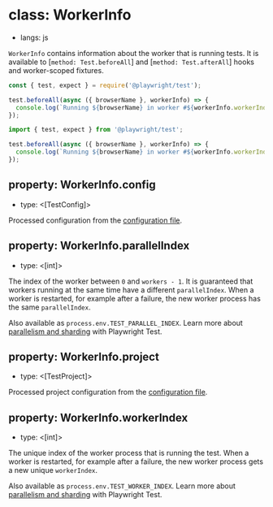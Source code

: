 # class: WorkerInfo
* langs: js

`WorkerInfo` contains information about the worker that is running tests. It is available to [`method: Test.beforeAll`] and [`method: Test.afterAll`] hooks and worker-scoped fixtures.

```js js-flavor=js
const { test, expect } = require('@playwright/test');

test.beforeAll(async ({ browserName }, workerInfo) => {
  console.log(`Running ${browserName} in worker #${workerInfo.workerIndex}`);
});
```

```js js-flavor=ts
import { test, expect } from '@playwright/test';

test.beforeAll(async ({ browserName }, workerInfo) => {
  console.log(`Running ${browserName} in worker #${workerInfo.workerIndex}`);
});
```

## property: WorkerInfo.config
- type: <[TestConfig]>

Processed configuration from the [configuration file](./test-configuration.md).


## property: WorkerInfo.parallelIndex
- type: <[int]>

The index of the worker between `0` and `workers - 1`. It is guaranteed that workers running at the same time have a different `parallelIndex`. When a worker is restarted, for example after a failure, the new worker process has the same `parallelIndex`.

Also available as `process.env.TEST_PARALLEL_INDEX`. Learn more about [parallelism and sharding](./test-parallel.md) with Playwright Test.


## property: WorkerInfo.project
- type: <[TestProject]>

Processed project configuration from the [configuration file](./test-configuration.md).


## property: WorkerInfo.workerIndex
- type: <[int]>

The unique index of the worker process that is running the test. When a worker is restarted, for example after a failure, the new worker process gets a new unique `workerIndex`.

Also available as `process.env.TEST_WORKER_INDEX`. Learn more about [parallelism and sharding](./test-parallel.md) with Playwright Test.
